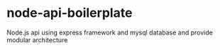 # node-api-boilerplate
Node.js api using express framework and mysql database and provide modular architecture
